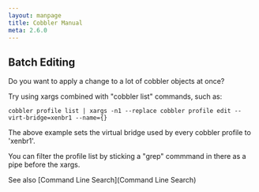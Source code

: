 ```yaml
---
layout: manpage
title: Cobbler Manual
meta: 2.6.0
---
```

## Batch Editing

Do you want to apply a change to a lot of cobbler objects at once?

Try using xargs combined with "cobbler list" commands, such as:

    cobbler profile list | xargs -n1 --replace cobbler profile edit --virt-bridge=xenbr1 --name={} 

The above example sets the virtual bridge used by every cobbler
profile to 'xenbr1'.

You can filter the profile list by sticking a "grep" commmand in
there as a pipe before the xargs.

See also [Command Line Search](Command Line Search)
